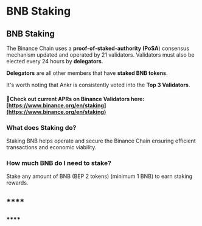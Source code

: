 # BNB Staking

## BNB Staking

The Binance Chain uses a **proof-of-staked-authority (PoSA**) consensus mechanism updated and operated by 21 validators. Validators must also be elected every 24 hours by **delegators**.&#x20;

**Delegators** are all other members that have **staked BNB tokens**.

It's worth noting that Ankr is consistently voted into the **Top 3 Validators**.

#### :eyes:Check out current APRs on Binance Validators here: [https://www.binance.org/en/staking](https://www.binance.org/en/staking)

### What does Staking do?&#x20;

Staking BNB helps operate and secure the Binance Chain ensuring efficient transactions and economic viability.

### How much BNB do I need to stake?

Stake any amount of BNB (BEP 2 tokens) (minimum 1 BNB) to earn staking rewards.

## **** <a href="prerequisites" id="prerequisites"></a>

### **** <a href="connect-your-wallet" id="connect-your-wallet"></a>
